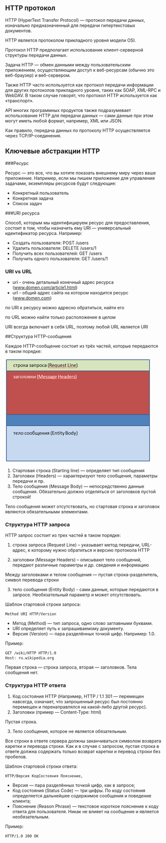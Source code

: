 ## HTTP протокол

HTTP (HyperText Transfer Protocol) — протокол передачи данных, изначально предназначенный для 
передачи гипертекстовых документов.

HTTP является протоколом прикладного уровня модели OSI.

Протокол HTTP предполагает использование клиент-серверной структуры передачи данных. 

Задача HTTP — обмен данными между пользовательским приложением, осуществляющим доступ к 
веб-ресурсам (обычно это веб-браузер) и веб-сервером.

Также HTTP часто используется как протокол передачи информации для других протоколов прикладного уровня, таких как SOAP, XML-RPC и WebDAV. В таком случае говорят, что протокол HTTP используется как «транспорт».

API многих программных продуктов также подразумевает использование HTTP для передачи данных — сами данные при этом могут иметь любой формат, например, XML или JSON.

Как правило, передача данных по протоколу HTTP осуществляется через TCP/IP-соединения.

## Ключевые абстракции HTTP

###Ресурс

Ресурс — это все, что вы хотите показать внешнему миру через ваше приложение. Например, если мы пишем приложение для управления задачами, экземпляры ресурсов будут следующие:

- Конкретный пользователь
- Конкретная задача
- Список задач

###URI ресурса

Способ, которым мы идентифицируем ресурс для предоставления, состоит в том, чтобы назначить ему URI — универсальный идентификатор ресурса. Например:

- Создать пользователя: POST /users
- Удалить пользователя: DELETE /users/1
- Получить всех пользователей: GET /users
- Получить одного пользователя: GET /users/1

### URI vs URL

- uri - очень детальный конечный адрес ресурса (www.domen.com/article1.html)
- url - общий адрес сайта на котором находится ресурс (www.domen.com)

по URI к ресурсу можно адресно обратиться, найти его

по URL можно найти только расположение в целом

URI всегда включает в себя URL, поэтому любой URL является URI

##Структура HTTP-сообщения

Каждое HTTP-сообщение состоит из трёх частей, которые передаются в таком порядке:

![HTTP structure](https://github.com/nimestel/auto-qa-tech-interview/blob/master/screenshots/http_structure.png 
"Структура HTTP сообщения")

1. Стартовая строка (Starting line) — определяет тип сообщения
2. Заголовки (Headers) — характеризуют тело сообщения, параметры передачи и пр.
3. Тело сообщения (Message Body) — непосредственно данные сообщения. Обязательно должно 
   отделяться от заголовков пустой строкой!

Тело сообщения может отсутствовать, но стартовая строка и заголовок являются обязательными элементами. 

### Структура HTTP запроса

HTTP запрос состоит из трех частей в таком порядке:
1. строка запроса (Request Line) – указывает метод передачи, URL-адрес, к которому нужно обратиться и версию протокола HTTP

2. заголовки (Message Headers) – описывают тело сообщений, передают различные параметры и др. сведения и информацию

Между заголовками и телом сообщения — пустая строка-разделитель, символ перевода строки

3. тело сообщения (Entity Body) - сами данные, которые передаются в запросе. Необязательный 
   параметр и может отсутствовать.

Шаблон стартовой строки запроса:
```
Method URI HTTP/Version
```
- Метод (Method) — тип запроса, одно слово заглавными буквами. 
- URI определяет путь к запрашиваемому документу.
- Версия (Version) — пара разделённых точкой цифр. Например: 1.0.
  
Пример:
```
GET /wiki/HTTP HTTP/1.0
Host: ru.wikipedia.org
```
Первая строка — строка запроса, вторая — заголовков. Тела сообщения нет.

### Структура HTTP ответа

1. Код состояния HTTP (Например, HTTP / 1.1 301 — перемещен навсегда, означает, что 
   запрошенный 
ресурс был постоянно перемещен и перенаправлялся на какой-либо другой ресурс).
2. Заголовки (пример — Content-Type: html)

Пустая строка.

3. Тело сообщения, которое не является обязательным.

Все строки в ответе сервера должны заканчиваться символом возврата каретки и перевода строки. Как и в случае с запросом, пустая строка в ответе должна содержать только возврат каретки и перевод строки без пробелов.

Шаблон стартовой строки ответа:
```
HTTP/Версия КодСостояния Пояснение, 
```

- Версия — пара разделённых точкой цифр, как в запросе;
- Код состояния (Status Code) — три цифры. По коду состояния определяется дальнейшее 
  содержимое сообщения и поведение клиента;
- Пояснение (Reason Phrase) — текстовое короткое пояснение к коду ответа для пользователя. 
  Никак не влияет на сообщение и является необязательным.
  
Пример:
```
HTTP/1.0 200 OK
```

